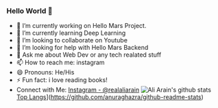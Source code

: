 ### Hello World 👋


- 🔭 I’m currently working on Hello Mars Project.
- 🌱 I’m currently learning Deep Learning
- 👯 I’m looking to collaborate on Youtube
- 🤔 I’m looking for help with Hello Mars Backend
- 💬 Ask me about Web Dev or any tech realated stuff 
- 📫 How to reach me: instagram 
- 😄 Pronouns: He/His
- ⚡ Fun fact: i love reading books!
- Connect with Me:
              [Instagram - @realaliarain](http://instagram.com/realaliarain)
![Ali Arain's github stats](https://github-readme-stats.vercel.app/api?username=aliarain&show_icons=true&theme=dark)
[Top Langs](https://github-readme-stats.vercel.app/api/top-langs/?username=aliarain&hide=tcl&langs_count=8&theme=dark)](https://github.com/anuraghazra/github-readme-stats)
